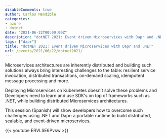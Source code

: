 ```yaml
---
disableComments: true
author: Carlos Mendible
categories:
- azure
- dotnet
date: "2021-06-22T00:00:00Z"
description: "dotNET 2021: Event driven Microservices with Dapr and .NET"
tags: ["dapr"]
title: "dotNET 2021: Event driven Microservices with Dapr and .NET"
url: /events/2021/06/22/dotnet2021/
---
```


Microservices architectures are inherently distributed and building such solutions always bring interesting challenges to the table: resilient service invocation, distributed transactions, on-demand scaling, idempotent message processing and more.

Deploying Microservices on Kubernetes doesn’t solve these problems and Developers need to learn and use SDK's on top of frameworks such as .NET, while building distributed Microservices architectures.

This session (Spanish) will show developers how  to overcome such challenges using .NET and Dapr: a portable runtime to build distributed, scalable, and event-driven microservices.

{{< youtube ERVLSE6Pvsw >}}
